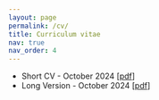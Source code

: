 ```yaml
---
layout: page
permalink: /cv/
title: Curriculum vitae
nav: true
nav_order: 4
---
```

<!-- ---
layout: cv
permalink: /cv/
title: cv
nav: true
nav_order: 5
cv_pdf: example_pdf.pdf
description: This is a description of the page. You can modify it in '_pages/cv.md'. You can also change or remove the top pdf download button.
toc:
  sidebar: left
--- -->

- Short CV - October 2024 [[pdf](/path/to/your/short_cv.pdf)]
- Long Version - October 2024 [[pdf](/path/to/your/long_cv.pdf)]
